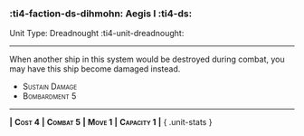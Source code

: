 ### :ti4-faction-ds-dihmohn: **Aegis I** :ti4-ds:

Unit Type: Dreadnought :ti4-unit-dreadnought:

---

When another ship in this system would be destroyed during combat, you may have this ship become damaged instead.

* <span style="font-variant:small-caps;">Sustain Damage</span> 
* <span style="font-variant:small-caps;">Bombardment 5</span> 

---

__|__ <span style="font-variant:small-caps;white-space: nowrap;">**Cost 4**</span> __|__ <span style="font-variant:small-caps;white-space: nowrap;">**Combat 5**</span> __|__ <span style="font-variant:small-caps;white-space: nowrap;">**Move 1**</span> __|__ <span style="font-variant:small-caps;white-space: nowrap;">**Capacity 1**</span> __|__
{ .unit-stats }
